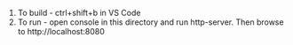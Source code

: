 1. To build - ctrl+shift+b in VS Code
2. To run - open console in this directory and run http-server. Then browse to http://localhost:8080

